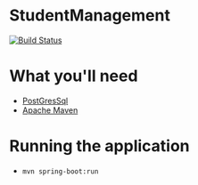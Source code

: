 StudentManagement
==========================

[![Build Status](https://travis-ci.org/CJTaylr/student-management.svg?branch=master)](https://travis-ci.org/CJTaylr/student-management)

What you'll need 
=========================

- [PostGresSql](http://www.postgresql.org/download/)
- [Apache Maven](https://maven.apache.org/download.cgi)

Running the application 
=========================
- `mvn spring-boot:run`
